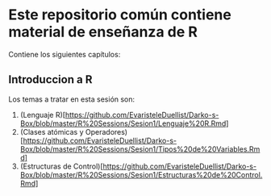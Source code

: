 # Este repositorio común contiene material de enseñanza de R

Contiene los siguientes capítulos:

## Introduccion a R

Los temas a tratar en  esta sesión son:

1. (Lenguaje R)[https://github.com/EvaristeleDuellist/Darko-s-Box/blob/master/R%20Sessions/Sesion1/Lenguaje%20R.Rmd]
2. (Clases atómicas y Operadores)[https://github.com/EvaristeleDuellist/Darko-s-Box/blob/master/R%20Sessions/Sesion1/Tipos%20de%20Variables.Rmd]
3. (Estructuras de Control)[https://github.com/EvaristeleDuellist/Darko-s-Box/blob/master/R%20Sessions/Sesion1/Estructuras%20de%20Control.Rmd]
